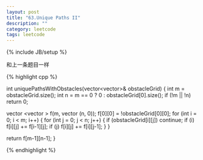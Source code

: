 ```yaml
---
layout: post
title: "63.Unique Paths II"
description: ""
category: leetcode
tags: leetcode
---
```

{% include JB/setup %}

和上一条题目一样

{% highlight cpp %}

int uniquePathsWithObstacles(vector<vector<int>>& obstacleGrid) {
  int m = obstacleGrid.size();
  int n = m == 0 ? 0 : obstacleGrid[0].size();
  if (!m || !n) return 0;

  vector <vector <int> > f(m, vector <int>(n, 0));
  f[0][0] = !obstacleGrid[0][0];
  for (int i = 0; i < m; i++) {
    for (int j = 0; j < n; j++) {
      if (obstacleGrid[i][j]) continue;
      if (i) f[i][j] += f[i-1][j];
      if (j) f[i][j] += f[i][j-1];
    }
  }

  return f[m-1][n-1];
}

{% endhighlight %}